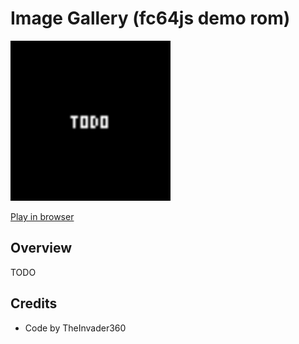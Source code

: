 # Image Gallery (fc64js demo rom)

[<img src="https://raw.githubusercontent.com/TheInvader360/fc64js/main/rom/demo/image-gallery/docs/demo.gif" width="256"/>](https://theinvader360.github.io/fc64js/rom/demo/image-gallery/)

[Play in browser](https://theinvader360.github.io/fc64js/rom/demo/image-gallery/)

## Overview

TODO

## Credits

* Code by TheInvader360
